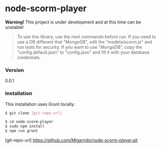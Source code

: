 # node-scorm-player

**Warning!** This project is under development and at this time can be unstable!

> To use this library, use the next commands before run.
> If you need to use a DB different that "MongoDB",
> edit the "models/scorm.js" and run tests for security.
> If you want to use "MongoDB", copy the "config.default.json" to
> "config.json" and fill it with your database credentials.

### Version
0.0.1

### Installation

This installation uses Grunt locally:

```sh
$ git clone [git-repo-url]
```

```sh
$ cd node-scorm-player
$ sudo npm install
$ npm run grunt
```

[git-repo-url] https://github.com/Mlgarrido/node-scorm-player.git
